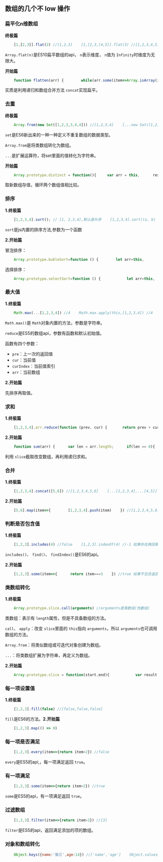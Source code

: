 ## 数组的几个不 low 操作

### 扁平化n维数组

**终极篇**

```javascript
    [1,[2,3]].flat(2) //[1,2,3]    [1,[2,3,[4,5]].flat(3) //[1,2,3,4,5]    [1[2,3,[4,5[...]].flat(Infinity) //[1,2,3,4...n]
```

`Array.flat(n)`是ES10扁平数组的api， `n`表示维度， `n`值为 `Infinity`时维度为无限大。

**开始篇**

```javascript
    function flatten(arr) {        while(arr.some(item=>Array.isArray(item))) {            arr = [].concat(...arr);        }        return arr;    }    flatten([1,[2,3]]) //[1,2,3]    flatten([1,[2,3,[4,5]]) //[1,2,3,4,5]
```

实质是利用递归和数组合并方法 `concat`实现扁平。

### 去重

**终极篇**

```javascript
    Array.from(new Set([1,2,3,3,4,4])) //[1,2,3,4]    [...new Set([1,2,3,3,4,4])] //[1,2,3,4]
```

`set`是ES6新出来的一种一种定义不重复数组的数据类型。

`Array.from`是将类数组转化为数组。

`...`是扩展运算符，将set里面的值转化为字符串。

**开始篇**

```javascript
    Array.prototype.distinct = function(){     var arr = this,      result = [],      i,      j,      len = arr.length;     for(i = 0; i < len; i++){      for(j = i + 1; j < len; j++){       if(arr[i] === arr[j]){        j = ++i;       }      }      result.push(arr[i]);     }     return result;    }    [1,2,3,3,4,4].distinct(); //[1,2,3,4]
```

取新数组存值，循环两个数组值相比较。

### 排序

**1.终极篇**

```javascript
    [1,2,3,4].sort(); // [1, 2,3,4],默认是升序    [1,2,3,4].sort((a, b) => b - a); // [4,3,2,1] 降序
```

`sort`是js内置的排序方法,参数为一个函数

**2.开始篇**

冒泡排序：

```javascript
    Array.prototype.bubleSort=function () {        let arr=this,            len = arr.length;        for (let outer = len; outer >= 2; outer--) {          for (let inner = 0; inner <= outer - 1; inner++) {            if (arr[inner] > arr[inner + 1]) {              //升序              [arr[inner], arr[inner + 1]] = [arr[inner + 1], arr[inner]];              console.log([arr[inner], arr[inner + 1]]);            }          }        }        return arr;      }    [1,2,3,4].bubleSort() //[1,2,3,4]    
```

选择排序：

```javascript
    Array.prototype.selectSort=function () {            let arr=this,                len = arr.length;            for (let i = 0, len = this.arr.length; i < len; i++) {        for (let j = i, len = this.arr.length; j < len; j++) {          if (this.arr[i] > this.arr[j]) {            [this.arr[i], this.arr[j]] = [this.arr[j], this.arr[i]];          }        }      }            return arr;          }        [1,2,3,4].selectSort() //[1,2,3,4] 
```

### 最大值

**1.终极篇**

```javascript
    Math.max(...[1,2,3,4]) //4    Math.max.apply(this,[1,2,3,4]) //4    [1,2,3,4].reduce( (prev, cur,curIndex,arr)=> {     return Math.max(prev,cur);    },0) //4
```

`Math.max()`是 `Math`对象内置的方法，参数是字符串。

`reduce`是ES5的数组api，参数有函数和默认初始值。

函数有四个参数：

- `pre`：上一次的返回值
- `cur`：当前值
- `curIndex`：当前值索引
- `arr`：当前数组

**2.开始篇**

先排序再取值。

### 求和

**1.终极篇**

```javascript
    [1,2,3,4].arr.reduce(function (prev, cur) {       return prev + cur;     },0) //10 
```

**2.开始篇**

```javascript
    function sum(arr) {      var len = arr.length;      if(len == 0){        return 0;      } else if (len == 1){        return arr[0];      } else {        return arr[0] + sum(arr.slice(1));      }    }    sum([1,2,3,4]) //10
```

利用 `slice`截取改变数组，再利用递归求和。

### 合并

**1.终极篇**

```javascript
    [1,2,3,4].concat([5,6]) //[1,2,3,4,5,6]    [...[1,2,3,4],...[4,5]] //[1,2,3,4,5,6]    [1,2,3,4].push.apply([1,2,3,4],[5,6]) //[1,2,3,4,5,6]
```

**2.开始篇**

```javascript
    [5,6].map(item=>{        [1,2,3,4].push(item)    }) //[1,2,3,4,5,6]
```

### 判断是否包含值

**1.终极篇**

```javascript
    [1,2,3].includes(4) //false    [1,2,3].indexOf(4) //-1 如果存在换回索引    [1, 2, 3].find((item)=>item===3)) //3 如果数组中无值返回undefined    [1, 2, 3].findIndex((item)=>item===3)) //2 如果数组中无值返回-1
```

`includes()`、 `find()`、 `findIndex()`是ES6的api。

**2.开始篇**

```javascript
    [1,2,3].some(item=>{      return item===3    }) //true 如果不包含返回false
```

### 类数组转化

**1.终极篇**

```javascript
    Array.prototype.slice.call(arguments) //arguments是类数组(伪数组)    Array.prototype.slice.apply(arguments)    Array.from(arguments)    [...arguments]
```

类数组：表示有 `length`属性，但是不具备数组的方法。

`call`、 `apply`：改变 `slice`里面的 `this`指向 `arguments`，所以 `arguments`也可调用数组的方法。

`Array.from`：将类似数组或可迭代对象创建为数组。

`...`：将类数组扩展为字符串，再定义为数组。

**2.开始篇**

```javascript
    Array.prototype.slice = function(start,end){            var result = new Array();            start = start || 0;            end = end || this.length; //this指向调用的对象，当用了call后，能够改变this的指向，也就是指向传进来的对象，这是关键            for(var i = start; i < end; i++){                 result.push(this[i]);            }            return result;       } 
```

### 每一项设置值

**1.终极篇**

```javascript
    [1,2,3].fill(false) //[false,false,false] 
```

`fill`是ES6的方法。**2.开始篇**

```javascript
    [1,2,3].map(() => 0)
```

### 每一项是否满足

```javascript
    [1,2,3].every(item=>{return item>2}) //false
```

`every`是ES5的api,，每一项满足返回 `true`。

### 有一项满足

```javascript
    [1,2,3].some(item=>{return item>2}) //true
```

`some`是ES5的api，有一项满足返回 `true`。

### 过滤数组

```javascript
    [1,2,3].filter(item=>{return item>2}) //[3]
```

`filter`是ES5的api，返回满足添加的项的数组。

### 对象和数组转化

```javascript
    Object.keys({name:'张三',age:14}) //['name','age']    Object.values({name:'张三',age:14}) //['张三',14]    Object.entries({name:'张三',age:14}) //[[name,'张三'],[age,14]]    Object.fromEntries([name,'张三'],[age,14]) //ES10的api,Chrome不支持 , firebox输出{name:'张三',age:14}
```